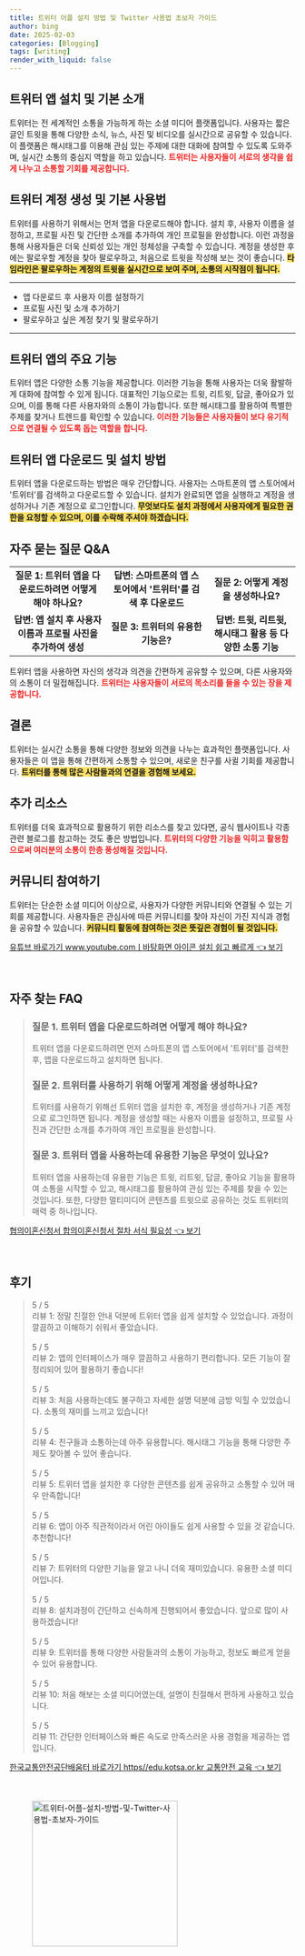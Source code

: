 ```yaml
---
title: 트위터 어플 설치 방법 및 Twitter 사용법 초보자 가이드
author: bing
date: 2025-02-03
categories: [Blogging]
tags: [writing]
render_with_liquid: false
---
```



<h2 id='twitter_app_installation'>트위터 앱 설치 및 기본 소개</h2>

<p>트위터는 전 세계적인 소통을 가능하게 하는 소셜 미디어 플랫폼입니다. 사용자는 짧은 글인 트윗을 통해 다양한 소식, 뉴스, 사진 및 비디오를 실시간으로 공유할 수 있습니다. 이 플랫폼은 해시태그를 이용해 관심 있는 주제에 대한 대화에 참여할 수 있도록 도와주며, 실시간 소통의 중심지 역할을 하고 있습니다. <b><span style="color: #ee2323;">트위터는 사용자들이 서로의 생각을 쉽게 나누고 소통할 기회를 제공합니다.</span></b></p>

<h2 id='twitter_account_creation'>트위터 계정 생성 및 기본 사용법</h2>

<p>트위터를 사용하기 위해서는 먼저 앱을 다운로드해야 합니다. 설치 후, 사용자 이름을 설정하고, 프로필 사진 및 간단한 소개를 추가하여 개인 프로필을 완성합니다. 이런 과정을 통해 사용자들은 더욱 신뢰성 있는 개인 정체성을 구축할 수 있습니다. 계정을 생성한 후에는 팔로우할 계정을 찾아 팔로우하고, 처음으로 트윗을 작성해 보는 것이 좋습니다. <b><span style="background-color: #ffe066;">타임라인은 팔로우하는 계정의 트윗을 실시간으로 보여 주며, 소통의 시작점이 됩니다.</span></b></p>

<hr />

<ul>
    <li>앱 다운로드 후 사용자 이름 설정하기</li>
    <li>프로필 사진 및 소개 추가하기</li>
    <li>팔로우하고 싶은 계정 찾기 및 팔로우하기</li>
</ul>

<hr />

<h2 id='twitter_features'>트위터 앱의 주요 기능</h2>

<p>트위터 앱은 다양한 소통 기능을 제공합니다. 이러한 기능을 통해 사용자는 더욱 활발하게 대화에 참여할 수 있게 됩니다. 대표적인 기능으로는 트윗, 리트윗, 답글, 좋아요가 있으며, 이를 통해 다른 사용자와의 소통이 가능합니다. 또한 해시태그를 활용하여 특별한 주제를 찾거나 트렌드를 확인할 수 있습니다. <b><span style="color: #ee2323;">이러한 기능들은 사용자들이 보다 유기적으로 연결될 수 있도록 돕는 역할을 합니다.</span></b></p>

<h2 id='twitter_download_and_install'>트위터 앱 다운로드 및 설치 방법</h2>

<p>트위터 앱을 다운로드하는 방법은 매우 간단합니다. 사용자는 스마트폰의 앱 스토어에서 '트위터'를 검색하고 다운로드할 수 있습니다. 설치가 완료되면 앱을 실행하고 계정을 생성하거나 기존 계정으로 로그인합니다. <b><span style="background-color: #ffe066;">무엇보다도 설치 과정에서 사용자에게 필요한 권한을 요청할 수 있으며, 이를 수락해 주셔야 하겠습니다.</span></b></p>

<h2 id='faq'>자주 묻는 질문 Q&A</h2>

<table>
    <tr>
        <td style="text-align: center; height: 17px;"><b>질문 1: 트위터 앱을 다운로드하려면 어떻게 해야 하나요?</b></td>
        <td style="text-align: center; height: 17px;"><b>답변: 스마트폰의 앱 스토어에서 '트위터'를 검색 후 다운로드</b></td>
        <td style="text-align: center; height: 17px;"><b>질문 2: 어떻게 계정을 생성하나요?</b></td>
    </tr>
    <tr>
        <td style="text-align: center; height: 17px;"><b>답변: 앱 설치 후 사용자 이름과 프로필 사진을 추가하여 생성</b></td>
        <td style="text-align: center; height: 17px;"><b>질문 3: 트위터의 유용한 기능은?</b></td>
        <td style="text-align: center; height: 17px;"><b>답변: 트윗, 리트윗, 해시태그 활용 등 다양한 소통 기능</b></td>
    </tr>
</table>

<p>트위터 앱을 사용하면 자신의 생각과 의견을 간편하게 공유할 수 있으며, 다른 사용자와의 소통이 더 밀접해집니다. <b><span style="color: #ee2323;">트위터는 사용자들이 서로의 목소리를 들을 수 있는 장을 제공합니다.</span></b></p>

<h2 id='conclusion'>결론</h2>

<p>트위터는 실시간 소통을 통해 다양한 정보와 의견을 나누는 효과적인 플랫폼입니다. 사용자들은 이 앱을 통해 간편하게 소통할 수 있으며, 새로운 친구를 사귈 기회를 제공합니다. <b><span style="background-color: #ffe066;">트위터를 통해 많은 사람들과의 연결을 경험해 보세요.</span></b></p>

<h2 id='further_resources'>추가 리소스</h2>

<p>트위터를 더욱 효과적으로 활용하기 위한 리소스를 찾고 있다면, 공식 웹사이트나 각종 관련 블로그를 참고하는 것도 좋은 방법입니다. <b><span style="color: #ee2323;">트위터의 다양한 기능을 익히고 활용함으로써 여러분의 소통이 한층 풍성해질 것입니다.</span></b></p>

<h2 id='community'>커뮤니티 참여하기</h2>

<p>트위터는 단순한 소셜 미디어 이상으로, 사용자가 다양한 커뮤니티와 연결될 수 있는 기회를 제공합니다. 사용자들은 관심사에 따른 커뮤니티를 찾아 자신이 가진 지식과 경험을 공유할 수 있습니다. <b><span style="background-color: #ffe066;">커뮤니티 활동에 참여하는 것은 뜻깊은 경험이 될 것입니다.</span></b></p>


<p><a class="click-button" title="유튜브 바로가기 www.youtube.comㅣ바탕화면 아이콘 설치 쉽고 빠르게" href="https://purplelist.github.io/posts/%EC%9C%A0%ED%8A%9C%EB%B8%8C-%EB%B0%94%EB%A1%9C%EA%B0%80%EA%B8%B0-www.youtube.com%E3%85%A3%EB%B0%94%ED%83%95%ED%99%94%EB%A9%B4-%EC%95%84%EC%9D%B4%EC%BD%98-%EC%84%A4%EC%B9%98-%EC%89%BD%EA%B3%A0-%EB%B9%A0%EB%A5%B4%EA%B2%8C/" rel="dofollow">유튜브 바로가기 www.youtube.comㅣ바탕화면 아이콘 설치 쉽고 빠르게 👈 보기</a></p><br>
<h2 id='자주_찾는_FAQ'>자주 찾는 FAQ</h2>
<div itemscope="" itemtype="https://schema.org/FAQPage"> 
<blockquote> 
<div itemscope="" itemprop="mainEntity" itemtype="https://schema.org/Question"> 
<h3 itemprop="name">질문 1. 트위터 앱을 다운로드하려면 어떻게 해야 하나요?</h3> 
<div itemscope="" itemprop="acceptedAnswer" itemtype="https://schema.org/Answer"> 
<span itemprop="text"> 
<p>트위터 앱을 다운로드하려면 먼저 스마트폰의 앱 스토어에서 '트위터'를 검색한 후, 앱을 다운로드하고 설치하면 됩니다.</p> 
</span> 
</div> 
</div> 
<div itemscope="" itemprop="mainEntity" itemtype="https://schema.org/Question"> 
<h3 itemprop="name">질문 2. 트위터를 사용하기 위해 어떻게 계정을 생성하나요?</h3> 
<div itemscope="" itemprop="acceptedAnswer" itemtype="https://schema.org/Answer"> 
<span itemprop="text"> 
<p>트위터를 사용하기 위해선 트위터 앱을 설치한 후, 계정을 생성하거나 기존 계정으로 로그인하면 됩니다. 계정을 생성할 때는 사용자 이름을 설정하고, 프로필 사진과 간단한 소개를 추가하여 개인 프로필을 완성합니다.</p> 
</span> 
</div> 
</div> 
<div itemscope="" itemprop="mainEntity" itemtype="https://schema.org/Question"> 
<h3 itemprop="name">질문 3. 트위터 앱을 사용하는데 유용한 기능은 무엇이 있나요?</h3> 
<div itemscope="" itemprop="acceptedAnswer" itemtype="https://schema.org/Answer"> 
<span itemprop="text"> 
<p>트위터 앱을 사용하는데 유용한 기능은 트윗, 리트윗, 답글, 좋아요 기능을 활용하여 소통을 시작할 수 있고, 해시태그를 활용하여 관심 있는 주제를 찾을 수 있는 것입니다. 또한, 다양한 멀티미디어 콘텐츠를 트윗으로 공유하는 것도 트위터의 매력 중 하나입니다.</p> 
</span> 
</div> 
</div> 
</blockquote> 
</div>
<p><a class="click-button" title="협의이혼신청서 합의이혼신청서 절차 서식 필요성" href="https://purplelist.github.io/posts/%ED%98%91%EC%9D%98%EC%9D%B4%ED%98%BC%EC%8B%A0%EC%B2%AD%EC%84%9C-%ED%95%A9%EC%9D%98%EC%9D%B4%ED%98%BC%EC%8B%A0%EC%B2%AD%EC%84%9C-%EC%A0%88%EC%B0%A8-%EC%84%9C%EC%8B%9D-%ED%95%84%EC%9A%94%EC%84%B1/" rel="dofollow">협의이혼신청서 합의이혼신청서 절차 서식 필요성 👈 보기</a></p><br>
<h2 id='후기'>후기</h2>
<div itemscope itemtype="https://schema.org/Product">
  <blockquote>
  <div itemprop="review" itemscope itemtype="https://schema.org/Review">
      <div itemprop="reviewRating" itemscope itemtype="https://schema.org/Rating"> <span itemprop="ratingValue">5</span> / <span itemprop="bestRating">5</span> </div>
      <span itemprop="reviewBody">리뷰 1: 정말 친절한 안내 덕분에 트위터 앱을 쉽게 설치할 수 있었습니다. 과정이 깔끔하고 이해하기 쉬워서 좋았습니다.</span>
  </div>
  <br>
  <div itemprop="review" itemscope itemtype="https://schema.org/Review">
      <div itemprop="reviewRating" itemscope itemtype="https://schema.org/Rating"> <span itemprop="ratingValue">5</span> / <span itemprop="bestRating">5</span> </div>
      <span itemprop="reviewBody">리뷰 2: 앱의 인터페이스가 매우 깔끔하고 사용하기 편리합니다. 모든 기능이 잘 정리되어 있어 활용하기 좋습니다!</span>
  </div>
  <br>
  <div itemprop="review" itemscope itemtype="https://schema.org/Review">
      <div itemprop="reviewRating" itemscope itemtype="https://schema.org/Rating"> <span itemprop="ratingValue">5</span> / <span itemprop="bestRating">5</span> </div>
      <span itemprop="reviewBody">리뷰 3: 처음 사용하는데도 불구하고 자세한 설명 덕분에 금방 익힐 수 있었습니다. 소통의 재미를 느끼고 있습니다!</span>
  </div>
  <br>
  <div itemprop="review" itemscope itemtype="https://schema.org/Review">
      <div itemprop="reviewRating" itemscope itemtype="https://schema.org/Rating"> <span itemprop="ratingValue">5</span> / <span itemprop="bestRating">5</span> </div>
      <span itemprop="reviewBody">리뷰 4: 친구들과 소통하는데 아주 유용합니다. 해시태그 기능을 통해 다양한 주제도 찾아볼 수 있어 좋습니다.</span>
  </div>
  <br>
  <div itemprop="review" itemscope itemtype="https://schema.org/Review">
      <div itemprop="reviewRating" itemscope itemtype="https://schema.org/Rating"> <span itemprop="ratingValue">5</span> / <span itemprop="bestRating">5</span> </div>
      <span itemprop="reviewBody">리뷰 5: 트위터 앱을 설치한 후 다양한 콘텐츠를 쉽게 공유하고 소통할 수 있어 매우 만족합니다!</span>
  </div>
  <br>
  <div itemprop="review" itemscope itemtype="https://schema.org/Review">
      <div itemprop="reviewRating" itemscope itemtype="https://schema.org/Rating"> <span itemprop="ratingValue">5</span> / <span itemprop="bestRating">5</span> </div>
      <span itemprop="reviewBody">리뷰 6: 앱이 아주 직관적이라서 어린 아이들도 쉽게 사용할 수 있을 것 같습니다. 추천합니다!</span>
  </div>
  <br>
  <div itemprop="review" itemscope itemtype="https://schema.org/Review">
      <div itemprop="reviewRating" itemscope itemtype="https://schema.org/Rating"> <span itemprop="ratingValue">5</span> / <span itemprop="bestRating">5</span> </div>
      <span itemprop="reviewBody">리뷰 7: 트위터의 다양한 기능을 알고 나니 더욱 재미있습니다. 유용한 소셜 미디어입니다.</span>
  </div>
  <br>
  <div itemprop="review" itemscope itemtype="https://schema.org/Review">
      <div itemprop="reviewRating" itemscope itemtype="https://schema.org/Rating"> <span itemprop="ratingValue">5</span> / <span itemprop="bestRating">5</span> </div>
      <span itemprop="reviewBody">리뷰 8: 설치과정이 간단하고 신속하게 진행되어서 좋았습니다. 앞으로 많이 사용하겠습니다!</span>
  </div>
  <br>
  <div itemprop="review" itemscope itemtype="https://schema.org/Review">
      <div itemprop="reviewRating" itemscope itemtype="https://schema.org/Rating"> <span itemprop="ratingValue">5</span> / <span itemprop="bestRating">5</span> </div>
      <span itemprop="reviewBody">리뷰 9: 트위터를 통해 다양한 사람들과의 소통이 가능하고, 정보도 빠르게 얻을 수 있어 유용합니다.</span>
  </div>
  <br>
  <div itemprop="review" itemscope itemtype="https://schema.org/Review">
      <div itemprop="reviewRating" itemscope itemtype="https://schema.org/Rating"> <span itemprop="ratingValue">5</span> / <span itemprop="bestRating">5</span> </div>
      <span itemprop="reviewBody">리뷰 10: 처음 해보는 소셜 미디어였는데, 설명이 친절해서 편하게 사용하고 있습니다.</span>
  </div>
  <br>
  <div itemprop="review" itemscope itemtype="https://schema.org/Review">
      <div itemprop="reviewRating" itemscope itemtype="https://schema.org/Rating"> <span itemprop="ratingValue">5</span> / <span itemprop="bestRating">5</span> </div>
      <span itemprop="reviewBody">리뷰 11: 간단한 인터페이스와 빠른 속도로 만족스러운 사용 경험을 제공하는 앱입니다.</span>
  </div>
  </blockquote>
</div>
<p><a class="click-button" title="한국교통안전공단배움터 바로가기 https//edu.kotsa.or.kr 교통안전 교육" href="https://purplelist.github.io/posts/%ED%95%9C%EA%B5%AD%EA%B5%90%ED%86%B5%EC%95%88%EC%A0%84%EA%B3%B5%EB%8B%A8%EB%B0%B0%EC%9B%80%ED%84%B0-%EB%B0%94%EB%A1%9C%EA%B0%80%EA%B8%B0-httpsedu.kotsa.or.kr-%EA%B5%90%ED%86%B5%EC%95%88%EC%A0%84-%EA%B5%90%EC%9C%A1/" rel="dofollow">한국교통안전공단배움터 바로가기 https//edu.kotsa.or.kr 교통안전 교육 👈 보기</a></p><br>
<figure class="image"><img src="https://purplelist.github.io/assets/img/thumbnail/트위터-어플-설치-방법-및-Twitter-사용법-초보자-가이드.webp" alt="트위터-어플-설치-방법-및-Twitter-사용법-초보자-가이드" width="256" height="256"></figure>